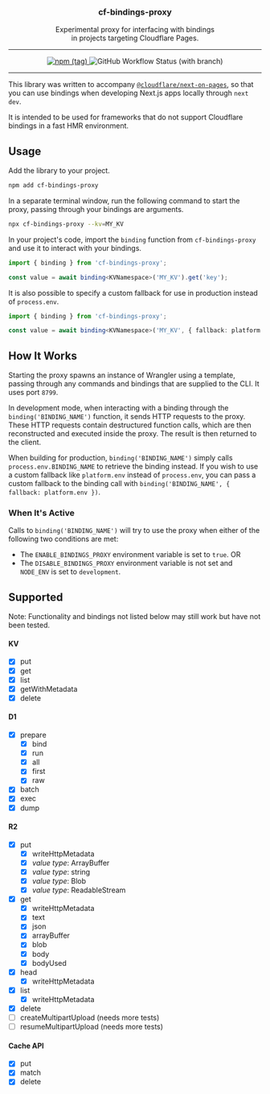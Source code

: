<p align="center">
  <h3 align="center">cf-bindings-proxy</h3>

  <p align="center">
    Experimental proxy for interfacing with bindings
    <br />
    in projects targeting Cloudflare Pages.
  </p>
</p>

---

<p align="center">
  <a href="https://npmjs.com/package/cf-bindings-proxy" target="_blank">
		<img alt="npm (tag)" src="https://img.shields.io/npm/v/cf-bindings-proxy/latest?color=3777FF&style=flat-square" />
	</a>
	<img alt="GitHub Workflow Status (with branch)" src="https://img.shields.io/github/actions/workflow/status/james-elicx/cf-bindings-proxy/release.yml?branch=main&color=95FF38&style=flat-square" />
</p>

---

This library was written to accompany [`@cloudflare/next-on-pages`](https://github.com/cloudflare/next-on-pages), so that you can use bindings when developing Next.js apps locally through `next dev`.

It is intended to be used for frameworks that do not support Cloudflare bindings in a fast HMR environment.

## Usage

Add the library to your project.

```sh
npm add cf-bindings-proxy
```

In a separate terminal window, run the following command to start the proxy, passing through your bindings are arguments.

```sh
npx cf-bindings-proxy --kv=MY_KV
```

In your project's code, import the `binding` function from `cf-bindings-proxy` and use it to interact with your bindings.

```ts
import { binding } from 'cf-bindings-proxy';

const value = await binding<KVNamespace>('MY_KV').get('key');
```

It is also possible to specify a custom fallback for use in production instead of `process.env`.

```ts
import { binding } from 'cf-bindings-proxy';

const value = await binding<KVNamespace>('MY_KV', { fallback: platform.env }).get('key');
```

## How It Works

Starting the proxy spawns an instance of Wrangler using a template, passing through any commands and bindings that are supplied to the CLI. It uses port `8799`.

In development mode, when interacting with a binding through the `binding('BINDING_NAME')` function, it sends HTTP requests to the proxy. These HTTP requests contain destructured function calls, which are then reconstructed and executed inside the proxy. The result is then returned to the client.

When building for production, `binding('BINDING_NAME')` simply calls `process.env.BINDING_NAME` to retrieve the binding instead. If you wish to use a custom fallback like `platform.env` instead of `process.env`, you can pass a custom fallback to the binding call with `binding('BINDING_NAME', { fallback: platform.env })`.

### When It's Active

Calls to `binding('BINDING_NAME')` will try to use the proxy when either of the following two conditions are met:

- The `ENABLE_BINDINGS_PROXY` environment variable is set to `true`.
  OR
- The `DISABLE_BINDINGS_PROXY` environment variable is not set and `NODE_ENV` is set to `development`.

## Supported

Note: Functionality and bindings not listed below may still work but have not been tested.

#### KV

- [x] put
- [x] get
- [x] list
- [x] getWithMetadata
- [x] delete

#### D1

- [x] prepare
  - [x] bind
  - [x] run
  - [x] all
  - [x] first
  - [x] raw
- [x] batch
- [x] exec
- [x] dump

#### R2

- [x] put
  - [x] writeHttpMetadata
  - [x] _value type_: ArrayBuffer
  - [x] _value type_: string
  - [x] _value type_: Blob
  - [x] _value type_: ReadableStream
- [x] get
  - [x] writeHttpMetadata
  - [x] text
  - [x] json
  - [x] arrayBuffer
  - [x] blob
  - [x] body
  - [x] bodyUsed
- [x] head
  - [x] writeHttpMetadata
- [x] list
  - [x] writeHttpMetadata
- [x] delete
- [ ] createMultipartUpload (needs more tests)
- [ ] resumeMultipartUpload (needs more tests)

#### Cache API

- [x] put
- [x] match
- [x] delete

